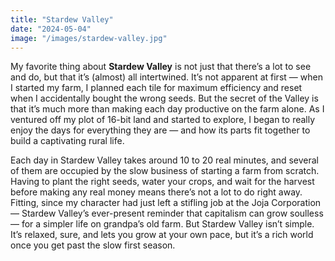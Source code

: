 ```yaml
---
title: "Stardew Valley"
date: "2024-05-04"
image: "/images/stardew-valley.jpg" 
---
```

My favorite thing about __Stardew Valley__ is not just that there’s a lot to see and do, but that it’s (almost) all intertwined. It’s not apparent at first — when I started my farm, I planned each tile for maximum efficiency and reset when I accidentally bought the wrong seeds. But the secret of the Valley is that it’s much more than making each day productive on the farm alone. As I ventured off my plot of 16-bit land and started to explore, I began to really enjoy the days for everything they are — and how its parts fit together to build a captivating rural life.

Each day in Stardew Valley takes around 10 to 20 real minutes, and several of them are occupied by the slow business of starting a farm from scratch. Having to plant the right seeds, water your crops, and wait for the harvest before making any real money means there’s not a lot to do right away. Fitting, since my character had just left a stifling job at the Joja Corporation — Stardew Valley’s ever-present reminder that capitalism can grow soulless — for a simpler life on grandpa’s old farm. But Stardew Valley isn’t simple. It’s relaxed, sure, and lets you grow at your own pace, but it’s a rich world once you get past the slow first season.